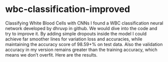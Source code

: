 # wbc-classification-improved
Classifying White Blood Cells with CNNs
I found a WBC classification neural network developed by dhruvp in github. We would dive into the code and try to improve it. By adding simple dropouts inside the model I could achieve far smoother lines for variation loss and accuracies, while maintaining the accuracy score of 98.59+% on test data.
Also the validation accuracy in my version remains greater than the training accuracy, which means we don’t overfit. Here are the results.

[Improved WBC classification with CNNs]: https://medium.com/@tushar.neupaney/improved-wbc-classification-with-cnns-15930332a620
